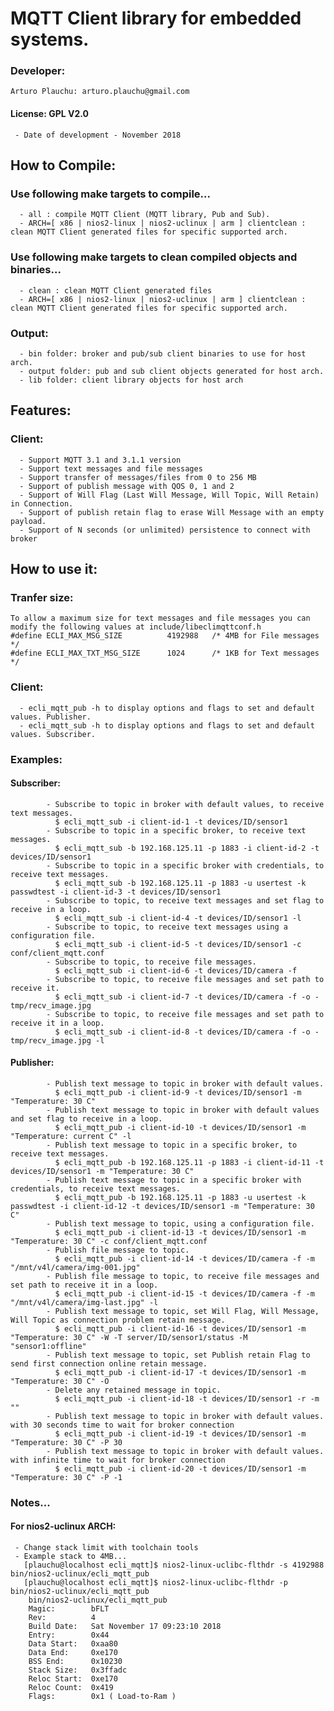 # MQTT Client library for embedded systems.

### Developer:
    Arturo Plauchu: arturo.plauchu@gmail.com

#### License: GPL V2.0
     - Date of development - November 2018

## How to Compile:

### Use following make targets to compile...
      - all : compile MQTT Client (MQTT library, Pub and Sub).
      - ARCH=[ x86 | nios2-linux | nios2-uclinux | arm ] clientclean : clean MQTT Client generated files for specific supported arch.

### Use following make targets to clean compiled objects and binaries...
      - clean : clean MQTT Client generated files
      - ARCH=[ x86 | nios2-linux | nios2-uclinux | arm ] clientclean : clean MQTT Client generated files for specific supported arch.

### Output:
      - bin folder: broker and pub/sub client binaries to use for host arch.
      - output folder: pub and sub client objects generated for host arch.
      - lib folder: client library objects for host arch

## Features:

### Client:
      - Support MQTT 3.1 and 3.1.1 version
      - Support text messages and file messages
      - Support transfer of messages/files from 0 to 256 MB
      - Support of publish message with QOS 0, 1 and 2
      - Support of Will Flag (Last Will Message, Will Topic, Will Retain) in Connection.
      - Support of publish retain flag to erase Will Message with an empty payload.
      - Support of N seconds (or unlimited) persistence to connect with broker

## How to use it:

### Tranfer size:
    To allow a maximum size for text messages and file messages you can modify the following values at include/libeclimqttconf.h
    #define ECLI_MAX_MSG_SIZE          4192988   /* 4MB for File messages */
    #define ECLI_MAX_TXT_MSG_SIZE      1024      /* 1KB for Text messages */

### Client:
      - ecli_mqtt_pub -h to display options and flags to set and default values. Publisher.
      - ecli_mqtt_sub -h to display options and flags to set and default values. Subscriber.

### Examples:

#### Subscriber:
            - Subscribe to topic in broker with default values, to receive text messages.
              $ ecli_mqtt_sub -i client-id-1 -t devices/ID/sensor1
            - Subscribe to topic in a specific broker, to receive text messages.
              $ ecli_mqtt_sub -b 192.168.125.11 -p 1883 -i client-id-2 -t devices/ID/sensor1
            - Subscribe to topic in a specific broker with credentials, to receive text messages.
              $ ecli_mqtt_sub -b 192.168.125.11 -p 1883 -u usertest -k passwdtest -i client-id-3 -t devices/ID/sensor1
            - Subscribe to topic, to receive text messages and set flag to receive in a loop.
              $ ecli_mqtt_sub -i client-id-4 -t devices/ID/sensor1 -l
            - Subscribe to topic, to receive text messages using a configuration file.
              $ ecli_mqtt_sub -i client-id-5 -t devices/ID/sensor1 -c conf/client_mqtt.conf
            - Subscribe to topic, to receive file messages.
              $ ecli_mqtt_sub -i client-id-6 -t devices/ID/camera -f
            - Subscribe to topic, to receive file messages and set path to receive it.
              $ ecli_mqtt_sub -i client-id-7 -t devices/ID/camera -f -o -tmp/recv_image.jpg
            - Subscribe to topic, to receive file messages and set path to receive it in a loop.
              $ ecli_mqtt_sub -i client-id-8 -t devices/ID/camera -f -o -tmp/recv_image.jpg -l

#### Publisher:
            - Publish text message to topic in broker with default values.
              $ ecli_mqtt_pub -i client-id-9 -t devices/ID/sensor1 -m "Temperature: 30 C"
            - Publish text message to topic in broker with default values and set flag to receive in a loop.
              $ ecli_mqtt_pub -i client-id-10 -t devices/ID/sensor1 -m "Temperature: current C" -l
            - Publish text message to topic in a specific broker, to receive text messages.
              $ ecli_mqtt_pub -b 192.168.125.11 -p 1883 -i client-id-11 -t devices/ID/sensor1 -m "Temperature: 30 C"
            - Publish text message to topic in a specific broker with credentials, to receive text messages.
              $ ecli_mqtt_pub -b 192.168.125.11 -p 1883 -u usertest -k passwdtest -i client-id-12 -t devices/ID/sensor1 -m "Temperature: 30 C"
            - Publish text message to topic, using a configuration file.
              $ ecli_mqtt_pub -i client-id-13 -t devices/ID/sensor1 -m "Temperature: 30 C" -c conf/client_mqtt.conf
            - Publish file message to topic.
              $ ecli_mqtt_pub -i client-id-14 -t devices/ID/camera -f -m "/mnt/v4l/camera/img-001.jpg"
            - Publish file message to topic, to receive file messages and set path to receive it in a loop.
              $ ecli_mqtt_pub -i client-id-15 -t devices/ID/camera -f -m "/mnt/v4l/camera/img-last.jpg" -l
            - Publish text message to topic, set Will Flag, Will Message, Will Topic as connection problem retain message.
              $ ecli_mqtt_pub -i client-id-16 -t devices/ID/sensor1 -m "Temperature: 30 C" -W -T server/ID/sensor1/status -M "sensor1:offline"
            - Publish text message to topic, set Publish retain Flag to send first connection online retain message.
              $ ecli_mqtt_pub -i client-id-17 -t devices/ID/sensor1 -m "Temperature: 30 C" -O
            - Delete any retained message in topic.
              $ ecli_mqtt_pub -i client-id-18 -t devices/ID/sensor1 -r -m ""
            - Publish text message to topic in broker with default values. with 30 seconds time to wait for broker connection
              $ ecli_mqtt_pub -i client-id-19 -t devices/ID/sensor1 -m "Temperature: 30 C" -P 30
            - Publish text message to topic in broker with default values. with infinite time to wait for broker connection
              $ ecli_mqtt_pub -i client-id-20 -t devices/ID/sensor1 -m "Temperature: 30 C" -P -1


### Notes...

#### For nios2-uclinux ARCH:
     - Change stack limit with toolchain tools
     - Example stack to 4MB...
       [plauchu@localhost ecli_mqtt]$ nios2-linux-uclibc-flthdr -s 4192988 bin/nios2-uclinux/ecli_mqtt_pub
       [plauchu@localhost ecli_mqtt]$ nios2-linux-uclibc-flthdr -p bin/nios2-uclinux/ecli_mqtt_pub
        bin/nios2-uclinux/ecli_mqtt_pub
        Magic:        bFLT
        Rev:          4
        Build Date:   Sat November 17 09:23:10 2018
        Entry:        0x44
        Data Start:   0xaa80
        Data End:     0xe170
        BSS End:      0x10230
        Stack Size:   0x3ffadc
        Reloc Start:  0xe170
        Reloc Count:  0x419
        Flags:        0x1 ( Load-to-Ram )
